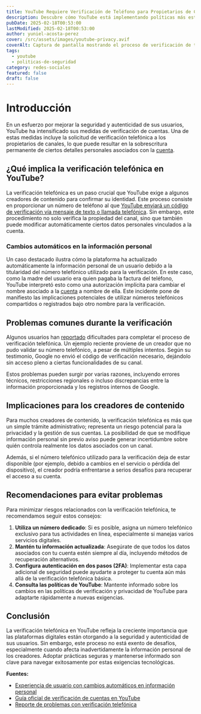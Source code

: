 ```yaml
---
title: YouTube Requiere Verificación de Teléfono para Propietarios de Canales
description: Descubre cómo YouTube está implementando políticas más estrictas de verificación telefónica que pueden alterar la información personal del propietario del canal.
pubDate: 2025-02-18T00:53:00
lastModified: 2025-02-18T00:53:00
author: yuniel-acosta-perez
cover: /src/assets/images/youtube-privacy.avif
coverAlt: Captura de pantalla mostrando el proceso de verificación de teléfono en YouTube.
tags:
  - youtube
  - politicas-de-seguridad
category: redes-sociales
featured: false
draft: false
---
```

# Introducción

En un esfuerzo por mejorar la seguridad y autenticidad de sus usuarios, YouTube ha intensificado sus medidas de verificación de cuentas. Una de estas medidas incluye la solicitud de verificación telefónica a los propietarios de canales, lo que puede resultar en la sobrescritura permanente de ciertos detalles personales asociados con la [cuenta](https://news.ycombinator.com/item?id=43073836).

## ¿Qué implica la verificación telefónica en YouTube?

La verificación telefónica es un paso crucial que YouTube exige a algunos creadores de contenido para confirmar su identidad. Este proceso consiste en proporcionar un número de teléfono al que [YouTube enviará un código de verificación vía mensaje de texto o llamada telefónica](https://support.google.com/youtube/answer/171664?hl=en). Sin embargo, este procedimiento no solo verifica la propiedad del canal, sino que también puede modificar automáticamente ciertos datos personales vinculados a la cuenta.

### Cambios automáticos en la información personal

Un caso destacado ilustra cómo la plataforma ha actualizado automáticamente la información personal de un usuario debido a la titularidad del número telefónico utilizado para la verificación. En este caso, como la madre del usuario era quien pagaba la factura del teléfono, YouTube interpretó esto como una autorización implícita para cambiar el nombre asociado a la [cuenta](https://news.ycombinator.com/item?id=43073836) a nombre de ella. Este incidente pone de manifiesto las implicaciones potenciales de utilizar números telefónicos compartidos o registrados bajo otro nombre para la verificación.

## Problemas comunes durante la verificación

Algunos usuarios han [reportado](https://support.google.com/youtube/thread/265235317/i-created-a-youtube-channel-but-unable-to-verify-my-phone-number?hl=en) dificultades para completar el proceso de verificación telefónica. Un ejemplo reciente proviene de un creador que no pudo validar su número telefónico, a pesar de múltiples intentos. Según su testimonio, Google no envió el código de verificación necesario, dejándolo sin acceso pleno a ciertas funcionalidades de su canal.

Estos problemas pueden surgir por varias razones, incluyendo errores técnicos, restricciones regionales o incluso discrepancias entre la información proporcionada y los registros internos de Google.

## Implicaciones para los creadores de contenido

Para muchos creadores de contenido, la verificación telefónica es más que un simple trámite administrativo; representa un riesgo potencial para la privacidad y la gestión de sus cuentas. La posibilidad de que se modifique información personal sin previo aviso puede generar incertidumbre sobre quién controla realmente los datos asociados con un canal.

Además, si el número telefónico utilizado para la verificación deja de estar disponible (por ejemplo, debido a cambios en el servicio o pérdida del dispositivo), el creador podría enfrentarse a serios desafíos para recuperar el acceso a su cuenta.

## Recomendaciones para evitar problemas

Para minimizar riesgos relacionados con la verificación telefónica, te recomendamos seguir estos consejos:

1. **Utiliza un número dedicado**: Si es posible, asigna un número telefónico exclusivo para tus actividades en línea, especialmente si manejas varios servicios digitales.
2. **Mantén tu información actualizada**: Asegúrate de que todos los datos asociados con tu cuenta estén siempre al día, incluyendo métodos de recuperación alternativos.
3. **Configura autenticación en dos pasos (2FA)**: Implementar esta capa adicional de seguridad puede ayudarte a proteger tu cuenta aún más allá de la verificación telefónica básica.
4. **Consulta las políticas de YouTube**: Mantente informado sobre los cambios en las políticas de verificación y privacidad de YouTube para adaptarte rápidamente a nuevas exigencias.

## Conclusión

La verificación telefónica en YouTube refleja la creciente importancia que las plataformas digitales están otorgando a la seguridad y autenticidad de sus usuarios. Sin embargo, este proceso no está exento de desafíos, especialmente cuando afecta inadvertidamente la información personal de los creadores. Adoptar prácticas seguras y mantenerse informado son clave para navegar exitosamente por estas exigencias tecnológicas.

**Fuentes:**

- [Experiencia de usuario con cambios automáticos en información personal](https://news.ycombinator.com/item?id=43073836)
- [Guía oficial de verificación de cuentas en YouTube](https://support.google.com/youtube/answer/171664?hl=en)
- [Reporte de problemas con verificación telefónica](https://support.google.com/youtube/thread/265235317/i-created-a-youtube-channel-but-unable-to-verify-my-phone-number?hl=en)
